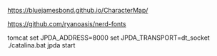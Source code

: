 https://bluejamesbond.github.io/CharacterMap/

https://github.com/ryanoasis/nerd-fonts

tomcat
set JPDA_ADDRESS=8000
set JPDA_TRANSPORT=dt_socket
./catalina.bat jpda start 
